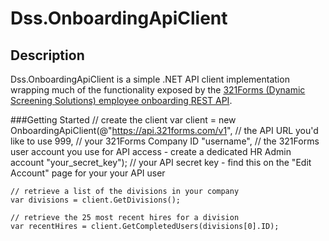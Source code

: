 # Dss.OnboardingApiClient

## Description

Dss.OnboardingApiClient is a simple .NET API client implementation wrapping much of the functionality exposed by the [321Forms (Dynamic Screening Solutions) employee onboarding REST API](https://api.321forms.com/docs/version/1/).

###Getting Started
	// create the client 
	var client = new OnboardingApiClient(@"https://api.321forms.com/v1",  // the API URL you'd like to use
										 999,                             // your 321Forms Company ID
										 "username",                      // the 321Forms user account you use for API access - create a dedicated HR Admin account
										 "your_secret_key");              // your API secret key - find this on the "Edit Account" page for your your API user

	// retrieve a list of the divisions in your company
	var divisions = client.GetDivisions();

	// retrieve the 25 most recent hires for a division
	var recentHires = client.GetCompletedUsers(divisions[0].ID);
